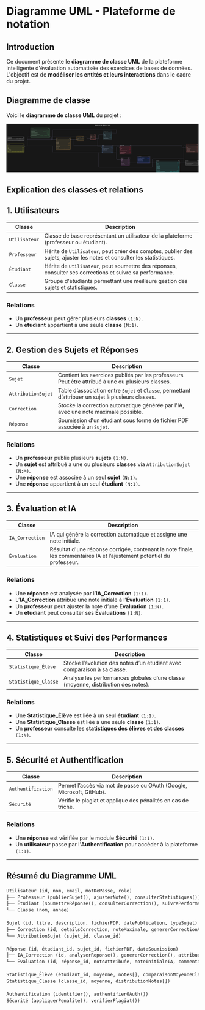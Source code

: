 # Diagramme UML - Plateforme de notation

## Introduction

Ce document présente le **diagramme de classe UML** de la plateforme intelligente d'évaluation automatisée des exercices de bases de données.
L'objectif est de **modéliser les entités et leurs interactions** dans le cadre du projet.

## Diagramme de classe

Voici le **diagramme de classe UML** du projet :

![Diagramme UML](diagramme-classe-plateforme-notation.png)

## Explication des classes et relations

## 1. Utilisateurs

| Classe        | Description                                                                                                           |
| ------------- | --------------------------------------------------------------------------------------------------------------------- |
| `Utilisateur` | Classe de base représentant un utilisateur de la plateforme (professeur ou étudiant).                                 |
| `Professeur`  | Hérite de `Utilisateur`, peut créer des comptes, publier des sujets, ajuster les notes et consulter les statistiques. |
| `Étudiant`    | Hérite de `Utilisateur`, peut soumettre des réponses, consulter ses corrections et suivre sa performance.             |
| `Classe`      | Groupe d'étudiants permettant une meilleure gestion des sujets et statistiques.                                       |

### Relations

- Un **professeur** peut gérer plusieurs **classes** `(1:N)`.
- Un **étudiant** appartient à une seule **classe** `(N:1)`.

---

## 2. Gestion des Sujets et Réponses

| Classe             | Description                                                                                         |
| ------------------ | --------------------------------------------------------------------------------------------------- |
| `Sujet`            | Contient les exercices publiés par les professeurs. Peut être attribué à une ou plusieurs classes.  |
| `AttributionSujet` | Table d’association entre `Sujet` et `Classe`, permettant d’attribuer un sujet à plusieurs classes. |
| `Correction`       | Stocke la correction automatique générée par l'IA, avec une note maximale possible.                 |
| `Réponse`          | Soumission d'un étudiant sous forme de fichier PDF associée à un `Sujet`.                           |

### Relations

- Un **professeur** publie plusieurs **sujets** `(1:N)`.
- Un **sujet** est attribué à une ou plusieurs **classes** via `AttributionSujet` `(N:M)`.
- Une **réponse** est associée à un seul **sujet** `(N:1)`.
- Une **réponse** appartient à un seul **étudiant** `(N:1)`.

---

## 3. Évaluation et IA

| Classe          | Description                                                                                                             |
| --------------- | ----------------------------------------------------------------------------------------------------------------------- |
| `IA_Correction` | IA qui génère la correction automatique et assigne une note initiale.                                                   |
| `Évaluation`    | Résultat d'une réponse corrigée, contenant la note finale, les commentaires IA et l’ajustement potentiel du professeur. |

### Relations

- Une **réponse** est analysée par l’**IA_Correction** `(1:1)`.
- L’**IA_Correction** attribue une note initiale à l’**Évaluation** `(1:1)`.
- Un **professeur** peut ajuster la note d’une **Évaluation** `(1:N)`.
- Un **étudiant** peut consulter ses **Évaluations** `(1:N)`.

---

## 4. Statistiques et Suivi des Performances

| Classe               | Description                                                                       |
| -------------------- | --------------------------------------------------------------------------------- |
| `Statistique_Élève`  | Stocke l’évolution des notes d’un étudiant avec comparaison à sa classe.          |
| `Statistique_Classe` | Analyse les performances globales d’une classe (moyenne, distribution des notes). |

### Relations

- Une **Statistique_Élève** est liée à un seul **étudiant** `(1:1)`.
- Une **Statistique_Classe** est liée à une seule **classe** `(1:1)`.
- Un **professeur** consulte les **statistiques des élèves et des classes** `(1:N)`.

---

## 5. Sécurité et Authentification

| Classe             | Description                                                           |
| ------------------ | --------------------------------------------------------------------- |
| `Authentification` | Permet l’accès via mot de passe ou OAuth (Google, Microsoft, GitHub). |
| `Sécurité`         | Vérifie le plagiat et applique des pénalités en cas de triche.        |

### Relations

- Une **réponse** est vérifiée par le module **Sécurité** `(1:1)`.
- Un **utilisateur** passe par l’**Authentification** pour accéder à la plateforme `(1:1)`.

---

## Résumé du Diagramme UML

```markdown
Utilisateur (id, nom, email, motDePasse, role)
├── Professeur (publierSujet(), ajusterNote(), consulterStatistiques())
├── Étudiant (soumettreRéponse(), consulterCorrection(), suivrePerformance())
└── Classe (nom, annee)

Sujet (id, titre, description, fichierPDF, datePublication, typeSujet)
├── Correction (id, detailsCorrection, noteMaximale, genererCorrectionAutomatique())
└── AttributionSujet (sujet_id, classe_id)

Réponse (id, étudiant_id, sujet_id, fichierPDF, dateSoumission)
├── IA_Correction (id, analyserReponse(), genererCorrection(), attribuerNoteInitiale())
└── Évaluation (id, réponse_id, noteAttribuée, noteInitialeIA, commentaireIA, dateEvaluation)

Statistique_Élève (étudiant_id, moyenne, notes[], comparaisonMoyenneClasse, comparaisonMaxClasse)
Statistique_Classe (classe_id, moyenne, distributionNotes[])

Authentification (identifier(), authentifierOAuth())
Sécurité (appliquerPenalite(), verifierPlagiat())
```
